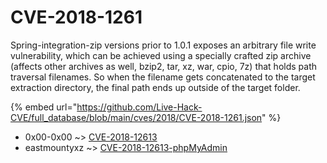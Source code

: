 # CVE-2018-1261

Spring-integration-zip versions prior to 1.0.1 exposes an arbitrary file write vulnerability, which can be achieved using a specially crafted zip archive (affects other archives as well, bzip2, tar, xz, war, cpio, 7z) that holds path traversal filenames. So when the filename gets concatenated to the target extraction directory, the final path ends up outside of the target folder.

{% embed url="https://github.com/Live-Hack-CVE/full_database/blob/main/cves/2018/CVE-2018-1261.json" %}


* 0x00-0x00 ~> [CVE-2018-12613](https://www.alice-snow.ru/2018/database/cve-2018-1261/cve-2018-12613-0x00-0x00)
* eastmountyxz ~> [CVE-2018-12613-phpMyAdmin](https://www.alice-snow.ru/2018/database/cve-2018-1261/cve-2018-12613-phpmyadmin-eastmountyxz)
